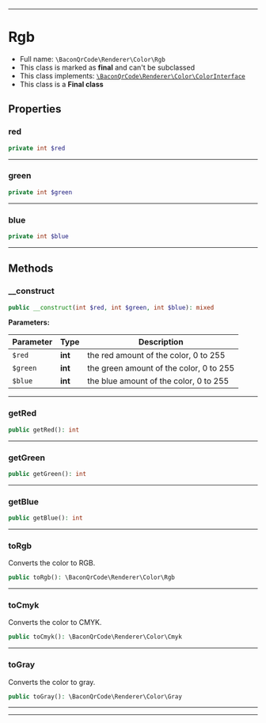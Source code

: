 ***

# Rgb

* Full name: `\BaconQrCode\Renderer\Color\Rgb`
* This class is marked as **final** and can't be subclassed
* This class implements:
  [`\BaconQrCode\Renderer\Color\ColorInterface`](./ColorInterface.md)
* This class is a **Final class**

## Properties

### red

```php
private int $red
```

***

### green

```php
private int $green
```

***

### blue

```php
private int $blue
```

***

## Methods

### __construct

```php
public __construct(int $red, int $green, int $blue): mixed
```

**Parameters:**

| Parameter | Type | Description |
|-----------|------|-------------|
| `$red` | **int** | the red amount of the color, 0 to 255 |
| `$green` | **int** | the green amount of the color, 0 to 255 |
| `$blue` | **int** | the blue amount of the color, 0 to 255 |

***

### getRed

```php
public getRed(): int
```

***

### getGreen

```php
public getGreen(): int
```

***

### getBlue

```php
public getBlue(): int
```

***

### toRgb

Converts the color to RGB.

```php
public toRgb(): \BaconQrCode\Renderer\Color\Rgb
```

***

### toCmyk

Converts the color to CMYK.

```php
public toCmyk(): \BaconQrCode\Renderer\Color\Cmyk
```

***

### toGray

Converts the color to gray.

```php
public toGray(): \BaconQrCode\Renderer\Color\Gray
```

***


***

